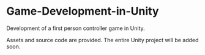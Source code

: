 # Game-Development-in-Unity

Development of a first person controller game in Unity.

Assets and source code are provided.
The entire Unity project will be added soon.
